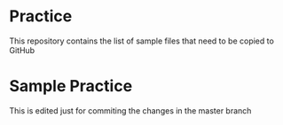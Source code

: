 # Practice
This repository contains the list of sample files that need to be copied to GitHub

# Sample Practice
This is edited just for commiting the changes in the master branch
